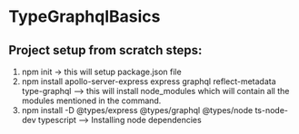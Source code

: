 # TypeGraphqlBasics
## Project setup from scratch steps:
1. npm init -> this will setup package.json file
2. npm install apollo-server-express express graphql reflect-metadata type-graphql --> this will install node_modules which will contain all the modules mentioned in the command.
3. npm install -D @types/express @types/graphql @types/node ts-node-dev typescript --> Installing node dependencies